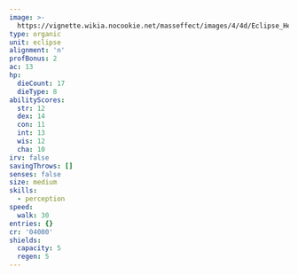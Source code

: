 ```yaml
---
image: >-
  https://vignette.wikia.nocookie.net/masseffect/images/4/4d/Eclipse_Heavy.png/revision/latest?cb=20100624034136
type: organic
unit: eclipse
alignment: 'n'
profBonus: 2
ac: 13
hp:
  dieCount: 17
  dieType: 8
abilityScores:
  str: 12
  dex: 14
  con: 11
  int: 13
  wis: 12
  cha: 10
irv: false
savingThrows: []
senses: false
size: medium
skills:
  - perception
speed:
  walk: 30
entries: {}
cr: '04000'
shields:
  capacity: 5
  regen: 5
---
```

